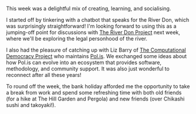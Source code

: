 This week was a delightful mix of creating, learning, and socialising. 

I started off by tinkering with a chatbot that speaks for the River Don, which was surprisingly straightforward! I'm looking forward to using this as a jumping-off point for discussions with [The River Don Project](https://www.theriverdon.org/) next week, where we'll be exploring the legal personhood of the river.

I also had the pleasure of catching up with Liz Barry of [The Computational Democracy Project](https://compdemocracy.org/) who maintains [Pol.is](https://pol.is/home). We exchanged some ideas about how Pol.is can evolve into an ecosystem that provides software, methodology, and community support. It was also just wonderful to reconnect after all these years!

To round off the week, the bank holiday afforded me the opportunity to take a break from work and spend some refreshing time with both old friends (for a hike at The Hill Garden and Pergola) and new friends (over Chikashi sushi and takoyaki!).